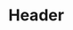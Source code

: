<!-- TITLE: Throw Small Incendiary Grenade -->
<!-- SUBTITLE: Throw an exploding potion at your target, causing 350 damage. -->

# Header